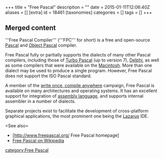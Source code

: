 +++
title = "Free Pascal"
description = ""
date = 2015-01-11T12:06:40Z
aliases = []
[extra]
id = 18461
[taxonomies]
categories = []
tags = []
+++
## Merged content


'''Free Pascal Compiler''' ('''FPC''' for short) is a free and open-source [Pascal](https://rosettacode.org/wiki/:Category:Pascal) and [Object Pascal](https://rosettacode.org/wiki/:Category:Object_Pascal) compiler.

Free Pascal fully or partially supports the dialects of many other Pascal compilers, including those of [Turbo Pascal](https://rosettacode.org/wiki/Turbo_Pascal) (up to version 7), [Delphi](https://rosettacode.org/wiki/:Category:Delphi), as well as some compilers that were available on the [Macintosh](https://rosettacode.org/wiki/Macintosh). More than one dialect may be used to produce a single program. However, Free Pascal does not support the ISO Pascal standard.

A member of the [write once, compile anywhere](https://en.wikipedia.org/wiki/Write_once,_compile_anywhere) campaign, Free Pascal is available on many architectures and operating systems. It has an excellent support for integration of [assembly language](https://rosettacode.org/wiki/assembly), and supports internal assembler in a number of dialects.

Separate projects exist to facilitate the development of cross-platform graphical applications, the most prominent one being the [Lazarus](https://rosettacode.org/wiki/Lazarus) IDE.

=See also=
* [http://www.freepascal.org/ Free Pascal homepage]
* [Free Pascal on Wikipedia](https://en.wikipedia.org/wiki/Free_Pascal)

[category:Free Pascal](https://rosettacode.org/wiki/category:Free_Pascal)
